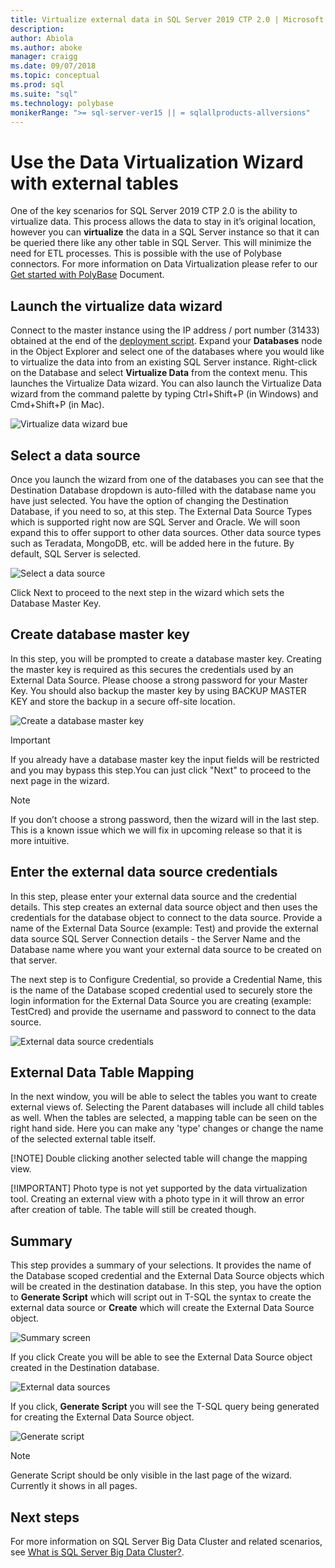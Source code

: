 ```yaml
---
title: Virtualize external data in SQL Server 2019 CTP 2.0 | Microsoft Docs
description:
author: Abiola
ms.author: aboke
manager: craigg
ms.date: 09/07/2018
ms.topic: conceptual
ms.prod: sql
ms.suite: "sql"
ms.technology: polybase
monikerRange: ">= sql-server-ver15 || = sqlallproducts-allversions"
---
```


# Use the Data Virtualization Wizard with external tables

One of the key scenarios for SQL Server 2019 CTP 2.0 is the ability to virtualize data.  This process allows the data to stay in it’s original location, however you can **virtualize** the data in a SQL Server instance so that it can be queried there like any other table in SQL Server. This will minimize the need for ETL processes. This is possible with the use of Polybase connectors. For more information on Data Virtualization please refer to our [Get started with PolyBase](polybase-guide.md) Document.

## Launch the virtualize data wizard

Connect to the master instance using the IP address / port number (31433) obtained at the end of the [deployment script](../../big-data-cluster/quickstart-big-data-cluster-deploy.md). Expand your **Databases** node in the Object Explorer and select one of the databases where you would like to virtualize the data into from an existing SQL Server instance. Right-click on the Database and select **Virtualize Data** from the context menu. This launches the Virtualize Data wizard. You can also launch the Virtualize Data wizard from the command palette by typing Ctrl+Shift+P (in Windows) and Cmd+Shift+P (in Mac).

![Virtualize data wizard](media/data-virtualization/virtualize-data-wizard.png)
bue
## Select a data source

Once you launch the wizard from one of the databases you can see that the Destination Database dropdown is auto-filled with the database name you have just selected. You have the option of changing the Destination Database, if you need to so, at this step. The External Data Source Types which is supported right now are SQL Server and Oracle. We will soon expand this to offer support to other data sources. Other data source types such as Teradata, MongoDB, etc. will be added here in the future. By default, SQL Server is selected.

![Select a data source](media/data-virtualization/select-data-source.png)

Click Next to proceed to the next step in the wizard which sets the Database Master Key.

## Create database master key

In this step, you will be prompted to create a database master key. Creating the master key is required as this secures the credentials used by an External Data Source. Please choose a strong password for your Master Key. You should also backup the master key by using BACKUP MASTER KEY and store the backup in a secure off-site location.

![Create a database master key](media/data-virtualization/virtualize-data-master-key.png)

> [!IMPORTANT]
> If you already have a database master key the input fields will be restricted and you may bypass this step.You can just click "Next" to proceed to the next page in the wizard.

> [!NOTE]
> If you don’t choose a strong password, then the wizard will in the last step. This is a known issue which we will fix in upcoming release so that it is more intuitive.

## Enter the external data source credentials

In this step, please enter your external data source and the credential details. This step creates an external data source object and then uses the credentials for the database object to connect to the data source. Provide a name of the External Data Source (example: Test) and provide the external data source SQL Server Connection details - the Server Name and the Database name where you want your external data source to be created on that server.

The next step is to Configure Credential, so provide a Credential Name, this is the name of the Database scoped credential used to securely store the login information for the External Data Source you are creating (example: TestCred) and provide the username and password to connect to the data source.

![External data source credentials](media/data-virtualization/data-source-credentials.png)

## External Data Table Mapping

In the next window, you will be able to select the tables you want to create external views of. Selecting the Parent databases will include all child tables as well. When the tables are selected, a mapping table can be seen on the right hand side. Here you can make any 'type' changes or change the name of the selected external table itself.

[!NOTE]
Double clicking another selected table will change the mapping view.

[!IMPORTANT]
Photo type is not yet supported by the data virtualization tool. Creating an external view with a photo type in it will throw an error after creation of table. The table will still be created though.

## Summary

This step provides a summary of your selections. It provides the name of the Database scoped credential and the External Data Source objects which will be created in the destination database. In this step, you have the option to **Generate Script** which will script out in T-SQL the syntax to create the external data source or **Create** which will create the External Data Source object.

![Summary screen](media/data-virtualization/virtualize-data-summary.png)

If you click Create you will be able to see the External Data Source object created in the Destination database.

![External data sources](media/data-virtualization/external-data-sources.png)

If you click, **Generate Script** you will see the T-SQL query being generated for creating the External Data Source object.

![Generate script](media/data-virtualization/generated-script.png)

> [!NOTE]
> Generate Script should be only visible in the last page of the wizard. Currently it shows in all pages.

## Next steps

For more information on SQL Server Big Data Cluster and related scenarios, see [What is SQL Server Big Data Cluster?](../../big-data-cluster/big-data-cluster-overview.md).